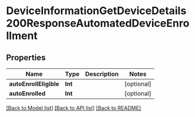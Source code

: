 # DeviceInformationGetDeviceDetails200ResponseAutomatedDeviceEnrollment

## Properties
Name | Type | Description | Notes
------------ | ------------- | ------------- | -------------
**autoEnrollEligible** | **Int** |  | [optional] 
**autoEnrolled** | **Int** |  | [optional] 

[[Back to Model list]](../README.md#documentation-for-models) [[Back to API list]](../README.md#documentation-for-api-endpoints) [[Back to README]](../README.md)


